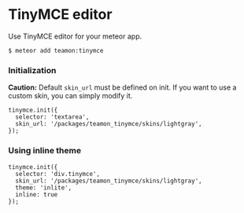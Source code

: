# TinyMCE editor

Use TinyMCE editor for your meteor app.

```
$ meteor add teamon:tinymce
```

### Initialization
**Caution:** Default `skin_url` must be defined on init. If you want to use a custom skin, you can simply modify it.
```
tinymce.init({
  selector: 'textarea',
  skin_url: '/packages/teamon_tinymce/skins/lightgray',
});
```

### Using inline theme
```
tinymce.init({
  selector: 'div.tinymce',
  skin_url: '/packages/teamon_tinymce/skins/lightgray',
  theme: 'inlite',
  inline: true
});
```
